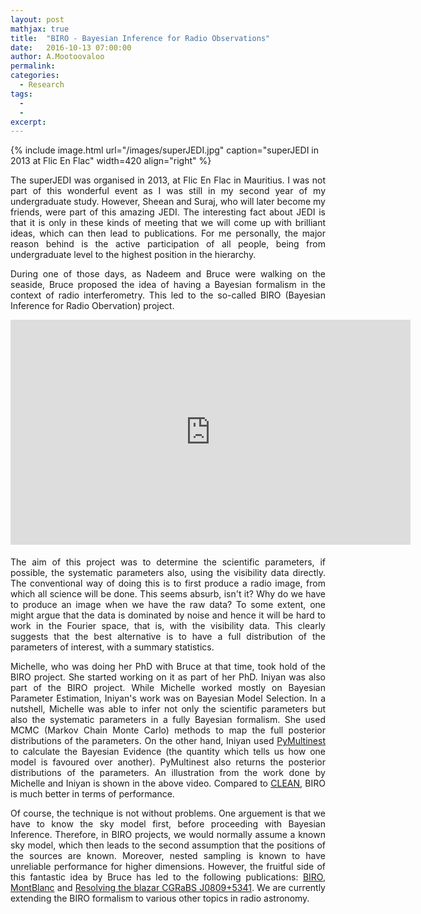 ```yaml
---
layout: post
mathjax: true
title:  "BIRO - Bayesian Inference for Radio Observations"
date:   2016-10-13 07:00:00
author: A.Mootoovaloo
permalink:
categories:
  - Research
tags:
  - 
  -
excerpt:
---
```

<style>
  .bottom-three {
     margin-bottom: 0.5cm;
  }
</style>


{% include image.html url="/images/superJEDI.jpg" caption="superJEDI in 2013 at Flic En Flac" width=420 align="right" %}

<p align="justify">The superJEDI was organised in 2013, at Flic En Flac in Mauritius. I was not part of this wonderful event as I was still in my second year of my undergraduate study. However, Sheean and Suraj, who will later become my friends, were part of this amazing JEDI. The interesting fact about JEDI is that it is only in these kinds of meeting that we will come up with brilliant ideas, which can then lead to publications. For me personally, the major reason behind is the active participation of all people, being from undergraduate level to the highest position in the hierarchy.</p>

<p align="justify">During one of those days, as Nadeem and Bruce were walking on the seaside, Bruce proposed the idea of having a Bayesian formalism in the context of radio interferometry. This led to the so-called BIRO (Bayesian Inference for Radio Obervation) project.</p>


<div style="text-align: center;">
<iframe src="https://player.vimeo.com/video/117391380" width="640" height="360" frameborder="0" allowfullscreen="allowfullscreen"> </iframe> 
</div>

<p class="bottom-three">

<p align="justify">The aim of this project was to determine the scientific parameters, if possible, the systematic parameters also, using the visibility data directly. The conventional way of doing this is to first produce a radio image, from which all science will be done. This seems absurb, isn't it? Why do we have to produce an image when we have the raw data? To some extent, one might argue that the data is dominated by noise and hence it will be hard to work in the Fourier space, that is, with the visibility data. This clearly suggests that the best alternative is to have a full distribution of the parameters of interest, with a summary statistics.</p>

<p align="justify">Michelle, who was doing her PhD with Bruce at that time, took hold of the BIRO project. She started working on it as part of her PhD. Iniyan was also part of the BIRO project. While Michelle worked mostly on Bayesian Parameter Estimation, Iniyan's work was on Bayesian Model Selection. In a nutshell, Michelle was able to infer not only the scientific parameters but also the systematic parameters in a fully Bayesian formalism. She used MCMC (Markov Chain Monte Carlo) methods to map the full posterior distributions of the parameters. On the other hand, Iniyan used <a href="http://johannesbuchner.github.io/PyMultiNest/"> PyMultinest</a> to calculate the Bayesian Evidence (the quantity which tells us how one model is favoured over another). PyMultinest also returns the posterior distributions of the parameters. An illustration from the work done by Michelle and Iniyan is shown in the above video. Compared to <a href="http://cdsads.u-strasbg.fr/abs/1974A%26AS...15..417H">CLEAN</a>, BIRO is much better in terms of performance.</p>


<p align="justify">Of course, the technique is not without problems. One arguement is that we have to know the sky model first, before proceeding with Bayesian Inference. Therefore, in BIRO projects, we would normally assume a known sky model, which then leads to the second assumption that the positions of the sources are known. Moreover, nested sampling is known to have unreliable performance for higher dimensions. However, the fruitful side of this fantastic idea by Bruce has led to the following publications: <a href="https://arxiv.org/abs/1501.05304">BIRO</a>, <a href="https://arxiv.org/abs/1501.07719">MontBlanc</a> and <a href="https://arxiv.org/abs/1610.03773">Resolving the blazar CGRaBS J0809+5341</a>. We are currently extending the BIRO formalism to various other topics in radio astronomy.</p>

</p>